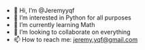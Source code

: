 - 👋 Hi, I’m @Jeremyyqf
- 👀 I’m interested in Python for all purposes
- 🌱 I’m currently learning Math
- 💞️ I’m looking to collaborate on everything
- 📫 How to reach me: jeremy.yqf@gmail.com

